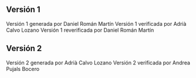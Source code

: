## Versión 1
Versión 1 generada por Daniel Román Martín
Versión 1 verificada por Adrià Calvo Lozano
Versión 1 reverificada por Daniel Román Martín

## Versión 2
Versión 2 generada por Adrià Calvo Lozano
Versión 2 verificada por Andrea Pujals Bocero
